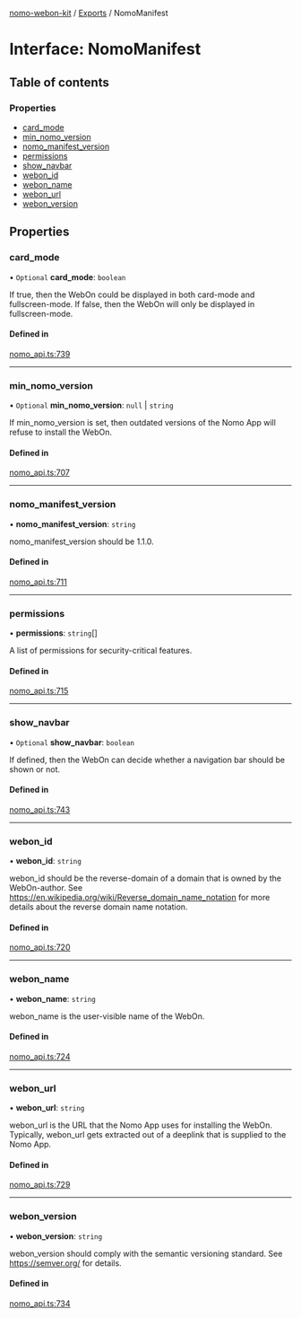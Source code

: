 [nomo-webon-kit](../README.md) / [Exports](../modules.md) / NomoManifest

# Interface: NomoManifest

## Table of contents

### Properties

- [card\_mode](NomoManifest.md#card_mode)
- [min\_nomo\_version](NomoManifest.md#min_nomo_version)
- [nomo\_manifest\_version](NomoManifest.md#nomo_manifest_version)
- [permissions](NomoManifest.md#permissions)
- [show\_navbar](NomoManifest.md#show_navbar)
- [webon\_id](NomoManifest.md#webon_id)
- [webon\_name](NomoManifest.md#webon_name)
- [webon\_url](NomoManifest.md#webon_url)
- [webon\_version](NomoManifest.md#webon_version)

## Properties

### card\_mode

• `Optional` **card\_mode**: `boolean`

If true, then the WebOn could be displayed in both card-mode and fullscreen-mode.
If false, then the WebOn will only be displayed in fullscreen-mode.

#### Defined in

[nomo_api.ts:739](https://github.com/nomo-app/nomo-webon-kit/blob/477e9e6/nomo-webon-kit/src/nomo_api.ts#L739)

___

### min\_nomo\_version

• `Optional` **min\_nomo\_version**: ``null`` \| `string`

If min_nomo_version is set, then outdated versions of the Nomo App will refuse to install the WebOn.

#### Defined in

[nomo_api.ts:707](https://github.com/nomo-app/nomo-webon-kit/blob/477e9e6/nomo-webon-kit/src/nomo_api.ts#L707)

___

### nomo\_manifest\_version

• **nomo\_manifest\_version**: `string`

nomo_manifest_version should be 1.1.0.

#### Defined in

[nomo_api.ts:711](https://github.com/nomo-app/nomo-webon-kit/blob/477e9e6/nomo-webon-kit/src/nomo_api.ts#L711)

___

### permissions

• **permissions**: `string`[]

A list of permissions for security-critical features.

#### Defined in

[nomo_api.ts:715](https://github.com/nomo-app/nomo-webon-kit/blob/477e9e6/nomo-webon-kit/src/nomo_api.ts#L715)

___

### show\_navbar

• `Optional` **show\_navbar**: `boolean`

If defined, then the WebOn can decide whether a navigation bar should be shown or not.

#### Defined in

[nomo_api.ts:743](https://github.com/nomo-app/nomo-webon-kit/blob/477e9e6/nomo-webon-kit/src/nomo_api.ts#L743)

___

### webon\_id

• **webon\_id**: `string`

webon_id should be the reverse-domain of a domain that is owned by the WebOn-author.
See https://en.wikipedia.org/wiki/Reverse_domain_name_notation for more details about the reverse domain name notation.

#### Defined in

[nomo_api.ts:720](https://github.com/nomo-app/nomo-webon-kit/blob/477e9e6/nomo-webon-kit/src/nomo_api.ts#L720)

___

### webon\_name

• **webon\_name**: `string`

webon_name is the user-visible name of the WebOn.

#### Defined in

[nomo_api.ts:724](https://github.com/nomo-app/nomo-webon-kit/blob/477e9e6/nomo-webon-kit/src/nomo_api.ts#L724)

___

### webon\_url

• **webon\_url**: `string`

webon_url is the URL that the Nomo App uses for installing the WebOn.
Typically, webon_url gets extracted out of a deeplink that is supplied to the Nomo App.

#### Defined in

[nomo_api.ts:729](https://github.com/nomo-app/nomo-webon-kit/blob/477e9e6/nomo-webon-kit/src/nomo_api.ts#L729)

___

### webon\_version

• **webon\_version**: `string`

webon_version should comply with the semantic versioning standard.
See https://semver.org/ for details.

#### Defined in

[nomo_api.ts:734](https://github.com/nomo-app/nomo-webon-kit/blob/477e9e6/nomo-webon-kit/src/nomo_api.ts#L734)
